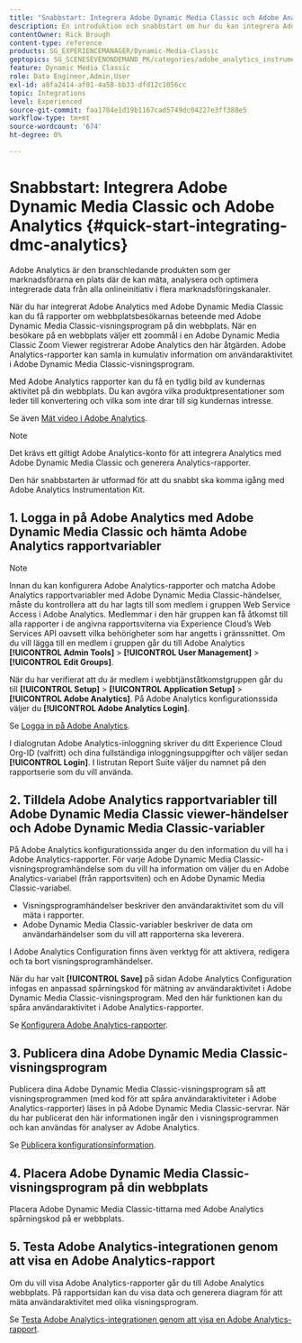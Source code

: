 ```yaml
---
title: "Snabbstart: Integrera Adobe Dynamic Media Classic och Adobe Analytics"
description: En introduktion och snabbstart om hur du kan integrera Adobe Dynamic Media Classic och Adobe Analytics för att snabbt komma igång.
contentOwner: Rick Brough
content-type: reference
products: SG_EXPERIENCEMANAGER/Dynamic-Media-Classic
geptopics: SG_SCENESEVENONDEMAND_PK/categories/adobe_analytics_instrumentation_kit
feature: Dynamic Media Classic
role: Data Engineer,Admin,User
exl-id: a8fa2414-af01-4a58-bb33-dfd12c1056cc
topic: Integrations
level: Experienced
source-git-commit: faa1784e1d19b1167cad5749dc04227e3ff388e5
workflow-type: tm+mt
source-wordcount: '674'
ht-degree: 0%

---
```


# Snabbstart: Integrera Adobe Dynamic Media Classic och Adobe Analytics {#quick-start-integrating-dmc-analytics}

Adobe Analytics är den branschledande produkten som ger marknadsförarna en plats där de kan mäta, analysera och optimera integrerade data från alla onlineinitiativ i flera marknadsföringskanaler.

När du har integrerat Adobe Analytics med Adobe Dynamic Media Classic kan du få rapporter om webbplatsbesökarnas beteende med Adobe Dynamic Media Classic-visningsprogram på din webbplats. När en besökare på en webbplats väljer ett zoommål i en Adobe Dynamic Media Classic Zoom Viewer registrerar Adobe Analytics den här åtgärden. Adobe Analytics-rapporter kan samla in kumulativ information om användaraktivitet i Adobe Dynamic Media Classic-visningsprogram.

Med Adobe Analytics rapporter kan du få en tydlig bild av kundernas aktivitet på din webbplats. Du kan avgöra vilka produktpresentationer som leder till konvertering och vilka som inte drar till sig kundernas intresse.

Se även [Mät video i Adobe Analytics](https://experienceleague.adobe.com/docs/media-analytics/using/media-overview.html).

>[!NOTE]
>
>Det krävs ett giltigt Adobe Analytics-konto för att integrera Analytics med Adobe Dynamic Media Classic och generera Analytics-rapporter.

Den här snabbstarten är utformad för att du snabbt ska komma igång med Adobe Analytics Instrumentation Kit.

## 1. Logga in på Adobe Analytics med Adobe Dynamic Media Classic och hämta Adobe Analytics rapportvariabler

>[!NOTE]
>
>Innan du kan konfigurera Adobe Analytics-rapporter och matcha Adobe Analytics rapportvariabler med Adobe Dynamic Media Classic-händelser, måste du kontrollera att du har lagts till som medlem i gruppen Web Service Access i Adobe Analytics. Medlemmar i den här gruppen kan få åtkomst till alla rapporter i de angivna rapportsviterna via Experience Cloud’s Web Services API oavsett vilka behörigheter som har angetts i gränssnittet. Om du vill lägga till en medlem i gruppen går du till Adobe Analytics **[!UICONTROL Admin Tools]** > **[!UICONTROL User Management]** > **[!UICONTROL Edit Groups]**.

När du har verifierat att du är medlem i webbtjänståtkomstgruppen går du till **[!UICONTROL Setup]** > **[!UICONTROL Application Setup]** > **[!UICONTROL Adobe Analytics]**. På Adobe Analytics konfigurationssida väljer du **[!UICONTROL Adobe Analytics Login]**.

Se [Logga in på Adobe Analytics](log-analytics.md#log_in_to_adobe_analytics).

I dialogrutan Adobe Analytics-inloggning skriver du ditt Experience Cloud Org-ID (valfritt) och dina fullständiga inloggningsuppgifter och väljer sedan **[!UICONTROL Login]**. I listrutan Report Suite väljer du namnet på den rapportserie som du vill använda.

## 2. Tilldela Adobe Analytics rapportvariabler till Adobe Dynamic Media Classic viewer-händelser och Adobe Dynamic Media Classic-variabler

På Adobe Analytics konfigurationssida anger du den information du vill ha i Adobe Analytics-rapporter. För varje Adobe Dynamic Media Classic-visningsprogramhändelse som du vill ha information om väljer du en Adobe Analytics-variabel (från rapportsviten) och en Adobe Dynamic Media Classic-variabel.

* Visningsprogramhändelser beskriver den användaraktivitet som du vill mäta i rapporter.
* Adobe Dynamic Media Classic-variabler beskriver de data om användarhändelser som du vill att rapporterna ska leverera.

I Adobe Analytics Configuration finns även verktyg för att aktivera, redigera och ta bort visningsprogramhändelser.

När du har valt **[!UICONTROL Save]** på sidan Adobe Analytics Configuration infogas en anpassad spårningskod för mätning av användaraktivitet i Adobe Dynamic Media Classic-visningsprogram. Med den här funktionen kan du spåra användaraktivitet i Adobe Analytics-rapporter.

Se [Konfigurera Adobe Analytics-rapporter](configuring-analytics-reports.md#configuring_adobe_analytics_reports).

## 3. Publicera dina Adobe Dynamic Media Classic-visningsprogram

Publicera dina Adobe Dynamic Media Classic-visningsprogram så att visningsprogrammen (med kod för att spåra användaraktiviteter i Adobe Analytics-rapporter) läses in på Adobe Dynamic Media Classic-servrar. När du har publicerat den här informationen ingår den i visningsprogrammen och kan användas för analyser av Adobe Analytics.

Se [Publicera konfigurationsinformation](publishing-analytics-configuration-information.md#publishing_adobe_analytics_configuration_information).

## 4. Placera Adobe Dynamic Media Classic-visningsprogram på din webbplats

Placera Adobe Dynamic Media Classic-tittarna med Adobe Analytics spårningskod på er webbplats.

## 5. Testa Adobe Analytics-integrationen genom att visa en Adobe Analytics-rapport

Om du vill visa Adobe Analytics-rapporter går du till Adobe Analytics webbplats. På rapportsidan kan du visa data och generera diagram för att mäta användaraktivitet med olika visningsprogram.

Se [Testa Adobe Analytics-integrationen genom att visa en Adobe Analytics-rapport](testing-integration-viewing-analytics-report.md#testing_the_integration_by_viewing_an_adobe_analytics_report).
